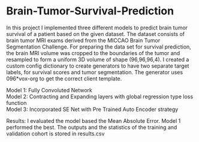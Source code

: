 # Brain-Tumor-Survival-Prediction

In this project I implemented three different models to predict brain tumor survival of a patient based on
the given dataset. The dataset consists of brain tumor MRI exams derived from the MICCAO
Brain Tumor Segmentation Challenge. For preparing the data set for survival prediction, the
brain MRI volume was cropped to the boundaries of the tumor and resampled to form a uniform
3D volume of shape (96,96,96,4). I created a custom config dictionary to create generators to
have two separate target labels, for survival scores and tumor segmentation. The generator
uses 096*vox-org to get the correct client template.

Model 1: Fully Convoluted Network<br/>
Model 2: Contracting and Expanding layers with global regression type loss function<br/>
Model 3: Incorporated SE Net with Pre Trained Auto Encoder strategy<br/>

Results:
I evaluated the model based the Mean Absolute Error. Model 1 performed the best. The outputs and
the statistics of the training and validation cohort is stored in results.csv
